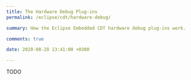 ```yaml
---
title: The Hardware Debug Plug-ins
permalink: /eclipse/cdt/hardware-debug/

summary: How the Eclipse Embedded CDT hardware debug plug-ins work.

comments: true

date: 2020-08-28 13:41:00 +0300

---
```


TODO
